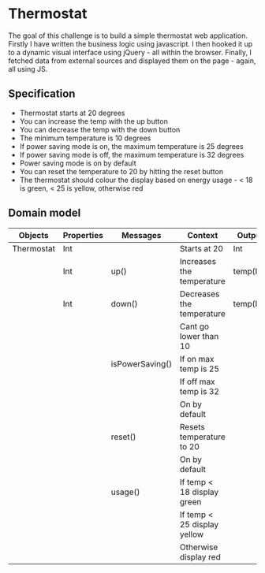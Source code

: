 # Thermostat

The goal of this challenge is to build a simple thermostat web application. Firstly I have written the business logic using javascript. I then hooked it up to a dynamic visual interface using jQuery - all within the browser. Finally, I fetched data from external sources and displayed them on the page - again, all using JS.

## Specification

- Thermostat starts at 20 degrees
- You can increase the temp with the up button
- You can decrease the temp with the down button
- The minimum temperature is 10 degrees
- If power saving mode is on, the maximum temperature is 25 degrees
- If power saving mode is off, the maximum temperature is 32 degrees
- Power saving mode is on by default
- You can reset the temperature to 20 by hitting the reset button
- The thermostat should colour the display based on energy usage - < 18 is green, < 25 is yellow, otherwise red

## Domain model

| Objects | Properties | Messages | Context | Output|
| ----- | ----- | ------ | ----- |------ |
| Thermostat | Int | | Starts at 20 | Int |
|  | Int | up() |  Increases the temperature | temp(Int) |
|  | Int | down() |  Decreases the temperature | temp(Int) |
|  | | | Cant go lower than 10 | |
|  | | isPowerSaving() | If on max temp is 25| |
|  | | | If off max temp is 32 | |
|  | | | On by default | |
|  | | reset() |  Resets temperature to 20 | |
|  | | | On by default | |
|  | | usage() | If temp < 18 display green | |
|  | | | If temp < 25 display yellow | |
|  | | | Otherwise display red | |